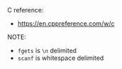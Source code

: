 C reference:
- https://en.cppreference.com/w/c

NOTE:
- `fgets` is `\n` delimited
- `scanf` is whitespace delimited 